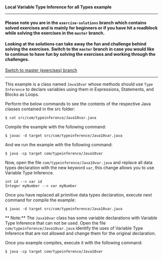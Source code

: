 **Local Variable Type Inference for all Types example**

___

####   Please note you are in the `exercise-solutions` branch which contains solved exercises and is mainly for beginners or if you have hit a roadblock while solving the exercises in the `master` branch. 

####   Looking at the solutions can take away the fun and challenge behind solving the exercises. Switch to the `master` branch in case you would like to continue to have fun by solving the exercises and working through the challenges.

[Switch to master (exercises) branch](https://github.com/neomatrix369/java-10-and-beyond/blob/master/java10/README.md)
___

This example is a class named `Java10var` whose methods should use 
`Type Inference` to declare variables using them in Expressions, Statements, and Blocks as Loops.

Perform the below commands to see the contents of the respective Java classes contained in the src folder:

    $ cat src/com/typeinference/Java10var.java

Compile the example with the following command:

    $ javac -d target src/com/typeinference/Java10var.java 

And we run the example with the following command:

    $ java -cp target com/typeinference/Java10var
    
Now, open the file `com/typeinference/Java10var.java` and replace all data types declaration with
the new keyword `var`, this change allows you to use Variable Type Inference.

    int id --> var id
    Integer myNumber --> var myNumber

Once you have replaced all primitive data types declaration, execute next command for compile the example:

    $ javac -d target src/com/typeinference/Java10var.java 

** Note:** The `Java10var` class has some variable declarations with Variable Type Inference that can not be used.
Open the file `com/typeinference/Java10var.java` identify the uses of Variable Type Inference that are not allowed and change them for the original declaration.

Once you example compiles, execute it with the following command: 

    $ java -cp target com/typeinference/Java10var
